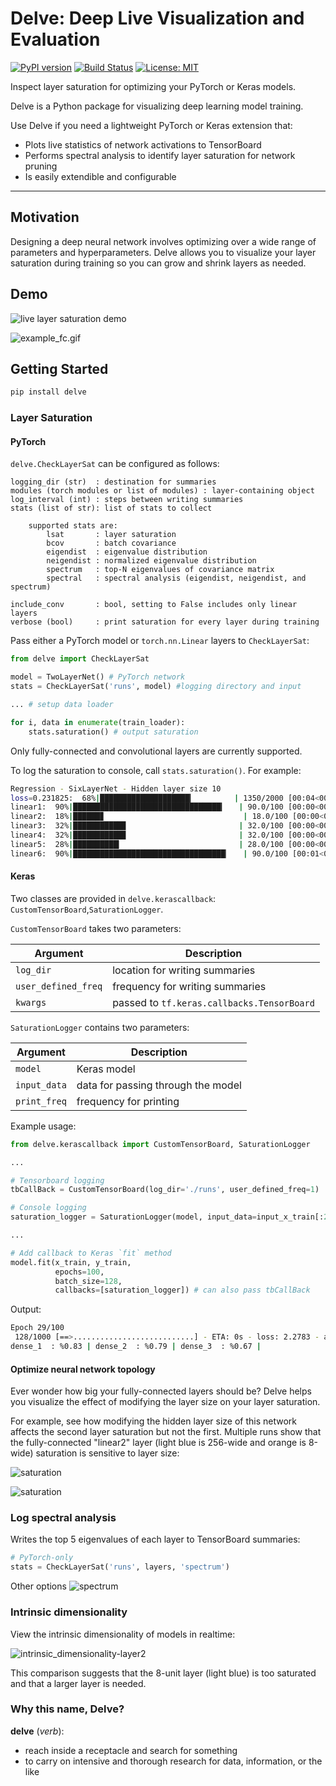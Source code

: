 # Delve: Deep Live Visualization and Evaluation

[![PyPI version](https://badge.fury.io/py/delve.svg)](https://badge.fury.io/py/delve) [![Build Status](https://travis-ci.org/justinshenk/delve.svg?branch=master)](https://travis-ci.org/justinshenk/delve) [![License: MIT](https://img.shields.io/badge/License-MIT-blue.svg)](https://opensource.org/licenses/MIT)

Inspect layer saturation for optimizing your PyTorch or Keras models.

Delve is a Python package for visualizing deep learning model training.

Use Delve if you need a lightweight PyTorch or Keras extension that:
- Plots live statistics of network activations to TensorBoard
- Performs spectral analysis to identify layer saturation for network pruning
- Is easily extendible and configurable

------------------

## Motivation

Designing a deep neural network involves optimizing over a wide range of parameters and hyperparameters. Delve allows you to visualize your layer saturation during training so you can grow and shrink layers as needed.  

## Demo

![live layer saturation demo](images/layer-saturation-convnet.gif)

![example_fc.gif](images/example_fc.gif)

## Getting Started

```bash
pip install delve
```

### Layer Saturation

#### PyTorch

`delve.CheckLayerSat` can be configured as follows:

```
logging_dir (str)  : destination for summaries
modules (torch modules or list of modules) : layer-containing object
log_interval (int) : steps between writing summaries
stats (list of str): list of stats to collect

    supported stats are:
        lsat       : layer saturation
        bcov       : batch covariance
        eigendist  : eigenvalue distribution
        neigendist : normalized eigenvalue distribution
        spectrum   : top-N eigenvalues of covariance matrix
        spectral   : spectral analysis (eigendist, neigendist, and spectrum)

include_conv       : bool, setting to False includes only linear layers
verbose (bool)     : print saturation for every layer during training
```        
Pass either a PyTorch model or `torch.nn.Linear` layers to `CheckLayerSat`:

```python
from delve import CheckLayerSat

model = TwoLayerNet() # PyTorch network
stats = CheckLayerSat('runs', model) #logging directory and input

... # setup data loader

for i, data in enumerate(train_loader):    
    stats.saturation() # output saturation
```

Only fully-connected and convolutional layers are currently supported.

To log the saturation to console, call `stats.saturation()`. For example:

```bash
Regression - SixLayerNet - Hidden layer size 10                        │
loss=0.231825:  68%|████████████████████▎         | 1350/2000 [00:04<00:02, 289.30it/s]│
linear1:  90%|█████████████████████████████████▎   | 90.0/100 [00:00<00:00, 453.47it/s]│
linear2:  18%|██████▊                               | 18.0/100 [00:00<00:00, 90.68it/s]│
linear3:  32%|███████████▊                         | 32.0/100 [00:00<00:00, 161.22it/s]│
linear4:  32%|███████████▊                         | 32.0/100 [00:00<00:00, 161.24it/s]│
linear5:  28%|██████████▎                          | 28.0/100 [00:00<00:00, 141.11it/s]│
linear6:  90%|██████████████████████████████████▏   | 90.0/100 [00:01<00:00, 56.04it/s]
```

#### Keras

Two classes are provided in `delve.kerascallback`: `CustomTensorBoard`,`SaturationLogger`.

`CustomTensorBoard` takes two parameters:

| Argument | Description |
| --- | --- |
| `log_dir` | location for writing summaries |
| `user_defined_freq` |  frequency for writing summaries |
| `kwargs` | passed to `tf.keras.callbacks.TensorBoard` |

`SaturationLogger` contains two parameters:

| Argument | Description |
| --- | --- |
| `model` | Keras model |
| `input_data` |  data for passing through the model |
| `print_freq` |  frequency for printing |
 
 Example usage:

``` python
from delve.kerascallback import CustomTensorBoard, SaturationLogger

...

# Tensorboard logging
tbCallBack = CustomTensorBoard(log_dir='./runs', user_defined_freq=1)

# Console logging
saturation_logger = SaturationLogger(model, input_data=input_x_train[:2], print_freq=1)

...

# Add callback to Keras `fit` method
model.fit(x_train, y_train,
          epochs=100,
          batch_size=128,
          callbacks=[saturation_logger]) # can also pass tbCallBack
```

Output:

```bash
Epoch 29/100
 128/1000 [==>...........................] - ETA: 0s - loss: 2.2783 - acc: 0.1406
dense_1  : %0.83 | dense_2  : %0.79 | dense_3  : %0.67 |
```

#### Optimize neural network topology

Ever wonder how big your fully-connected layers should be? Delve helps you visualize the effect of modifying the layer size on your layer saturation.

For example, see how modifying the hidden layer size of this network affects the second layer saturation but not the first. Multiple runs show that the fully-connected "linear2" layer (light blue is 256-wide and orange is 8-wide) saturation is sensitive to layer size:

![saturation](images/layer1-saturation.png)

![saturation](images/layer2-saturation.png)

### Log spectral analysis

Writes the top 5 eigenvalues of each layer to TensorBoard summaries:

```python
# PyTorch-only
stats = CheckLayerSat('runs', layers, 'spectrum')
```

Other options
![spectrum](images/spectrum.png)

### Intrinsic dimensionality

View the intrinsic dimensionality of models in realtime:


![intrinsic_dimensionality-layer2](images/layer2-intrinsic.png)

This comparison suggests that the 8-unit layer (light blue) is too saturated and that a larger layer is needed.

### Why this name, Delve?

__delve__ (*verb*):

   - reach inside a receptacle and search for something
   - to carry on intensive and thorough research for data, information, or the like
